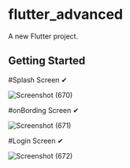 # flutter_advanced

A new Flutter project.

## Getting Started

#Splash Screen ✔


![Screenshot (670)](https://github.com/user-attachments/assets/ecf8c7e6-00b9-4922-b0f7-a0e7e6cb674b)

#onBording Screen ✔


![Screenshot (671)](https://github.com/user-attachments/assets/4b84a17a-c1e1-44bd-b8d0-3410f6820cee)

#Login Screen ✔


![Screenshot (672)](https://github.com/user-attachments/assets/18b864e9-ec03-467a-9f5d-416799e18e4e)
